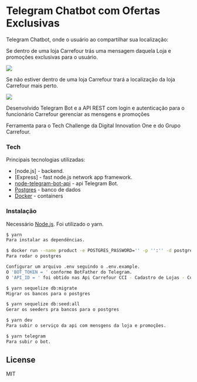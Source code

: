 

# Telegram Chatbot com Ofertas Exclusivas

Telegram Chatbot, onde o usuário ao compartilhar sua localização:


Se dentro de uma loja Carrefour trás uma mensagem daquela Loja e promoções exclusivas para o usuário.

![](https://media.giphy.com/media/J5pz2cuqRiPQe1etRr/giphy.gif)


Se não estiver dentro de uma loja Carrefour trará a localização da loja Carrefour mais perto.

![](https://media.giphy.com/media/S7DiqHQGNI44h7zkwI/giphy.gif)



Desenvolvido Telegram Bot e a API REST com login e autenticação para o funcionário Carrefour gerenciar as mensgens e promoções

Ferramenta para o Tech Challenge da Digital Innovation One e do Grupo Carrefour. 

### Tech

Principais tecnologias utilizadas:

* [node.js] - backend.
* [Express] - fast node.js network app framework.
* [node-telegram-bot-api](https://www.npmjs.com/package/node-telegram-bot-api) -  api Telegram Bot.
* [Postgres](https://www.postgresql.org) - banco de dados
* [Docker](www.docker.com) - containers

### Instalação

Necessário [Node.js](https://nodejs.org/). Foi utilizado o yarn.
```sh
$ yarn
Para instalar as dependências.
```

```sh
$ docker run --name product -e POSTGRES_PASSWORD='' -p '':'' -d postgres
Para rodar o postgres
```

```sh
Configurar um arquivo .env seguindo o .env.example.
O 'BOT_TOKEN = ' conforme BotFather do Telegram.
O 'API_ID = ' foi obtido nas Api Carrefour CCI - Cadastro de Lojas - Complemento.
```

```sh
$ yarn sequelize db:migrate 
Migrar os bancos para o postgres
```

```sh
$ yarn sequelize db:seed:all  
Gerar os seeders pra bancos para o postgres
```

```sh
$ yarn dev
Para subir o serviço da api com mensgens da loja e promoções.
```

```sh
$ yarn telegram
Para subir o bot.
```

License
----

MIT


